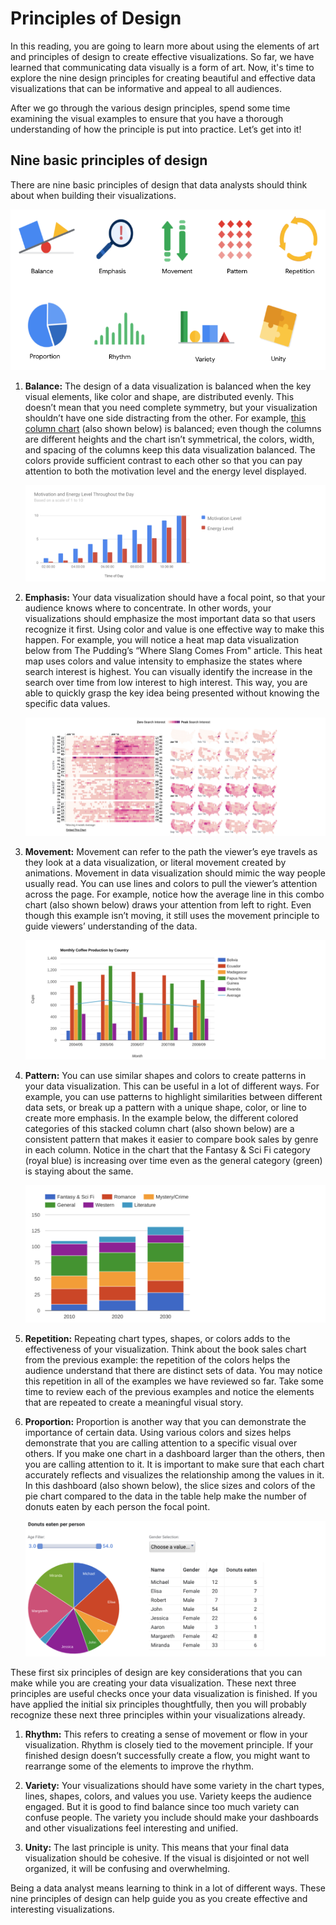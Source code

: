# Principles of Design

In this reading, you are going to learn more about using the elements of art and principles of design to create effective visualizations. So far, we have learned that communicating data visually is a form of art. Now, it's time to explore the nine design principles for creating beautiful and effective data visualizations that can be informative and appeal to all audiences.

After we go through the various design principles, spend some time examining the visual examples to ensure that you have a thorough understanding of how the principle is put into practice. Let’s get into it!

## Nine basic principles of design

There are nine basic principles of design that data analysts should think about when building their visualizations.

![The 9 principles of design icons: Balance, emphasis, movement, pattern, repetition, proportion, rhythm, variety, unity](./resources/img-1_nine-basic-principles-of-design.png)

1. **Balance:** The design of a data visualization is balanced when the key visual elements, like color and shape, are distributed evenly. This doesn’t mean that you need complete symmetry, but your visualization shouldn’t have one side distracting from the other. For example, [this column chart](https://developers.google.com/chart/interactive/docs/gallery/columnchart) (also shown below) is balanced; even though the columns are different heights and the chart isn’t symmetrical, the colors, width, and spacing of the columns keep this data visualization balanced. The colors provide sufficient contrast to each other so that you can pay attention to both the motivation level and the energy level displayed.

   ![Bar chart measuring motivation and energy levels throughout the day](./resources/img-2.png)

2. **Emphasis:** Your data visualization should have a focal point, so that your audience knows where to concentrate. In other words, your visualizations should emphasize the most important data so that users recognize it first. Using color and value is one effective way to make this happen. For example, you will notice a heat map data visualization below from The Pudding’s “Where Slang Comes From" article. This heat map uses colors and value intensity to emphasize the states where search interest is highest. You can visually identify the increase in the search over time from low interest to high interest. This way, you are able to quickly grasp the key idea being presented without knowing the specific data values.

   ![Heat map graphic measuring search interest](./resources/img-3.png)

3. **Movement:** Movement can refer to the path the viewer’s eye travels as they look at a data visualization, or literal movement created by animations. Movement in data visualization should mimic the way people usually read. You can use lines and colors to pull the viewer’s attention across the page. For example, notice how the average line in this combo chart (also shown below) draws your attention from left to right. Even though this example isn’t moving, it still uses the movement principle to guide viewers’ understanding of the data.

   ![Bar chart of monthly coffee production by country](./resources/img-4.png)

4. **Pattern:** You can use similar shapes and colors to create patterns in your data visualization. This can be useful in a lot of different ways. For example, you can use patterns to highlight similarities between different data sets, or break up a pattern with a unique shape, color, or line to create more emphasis. In the example below, the different colored categories of this stacked column chart (also shown below) are a consistent pattern that makes it easier to compare book sales by genre in each column. Notice in the chart that the Fantasy & Sci Fi category (royal blue) is increasing over time even as the general category (green) is staying about the same.

   ![Bar chart measuring book sales by genre: fantasy & sci-fi, general, western, romance, literature, mystery/crime](./resources/img-5.png)

5. **Repetition:** Repeating chart types, shapes, or colors adds to the effectiveness of your visualization. Think about the book sales chart from the previous example: the repetition of the colors helps the audience understand that there are distinct sets of data. You may notice this repetition in all of the examples we have reviewed so far. Take some time to review each of the previous examples and notice the elements that are repeated to create a meaningful visual story.

6. **Proportion:** Proportion is another way that you can demonstrate the importance of certain data. Using various colors and sizes helps demonstrate that you are calling attention to a specific visual over others. If you make one chart in a dashboard larger than the others, then you are calling attention to it. It is important to make sure that each chart accurately reflects and visualizes the relationship among the values in it. In this dashboard (also shown below), the slice sizes and colors of the pie chart compared to the data in the table help make the number of donuts eaten by each person the focal point.

   ![Dashboard with a pie chart and table](./resources/img-6.png)

These first six principles of design are key considerations that you can make while you are creating your data visualization. These next three principles are useful checks once your data visualization is finished. If you have applied the initial six principles thoughtfully, then you will probably recognize these next three principles within your visualizations already.

1. **Rhythm:** This refers to creating a sense of movement or flow in your visualization. Rhythm is closely tied to the movement principle. If your finished design doesn’t successfully create a flow, you might want to rearrange some of the elements to improve the rhythm.

2. **Variety:** Your visualizations should have some variety in the chart types, lines, shapes, colors, and values you use. Variety keeps the audience engaged. But it is good to find balance since too much variety can confuse people. The variety you include should make your dashboards and other visualizations feel interesting and unified.

3. **Unity:** The last principle is unity. This means that your final data visualization should be cohesive. If the visual is disjointed or not well organized, it will be confusing and overwhelming.

Being a data analyst means learning to think in a lot of different ways. These nine principles of design can help guide you as you create effective and interesting visualizations.


